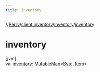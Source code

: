 ```yaml
---
title: inventory
---
```

//[Perry](../../../index.html)/[client.inventory](../index.html)/[Inventory](index.html)/[inventory](inventory.html)



# inventory



[jvm]\
val [inventory](inventory.html): [MutableMap](https://kotlinlang.org/api/latest/jvm/stdlib/kotlin.collections/-mutable-map/index.html)&lt;[Byte](https://kotlinlang.org/api/latest/jvm/stdlib/kotlin/-byte/index.html), [Item](../-item/index.html)&gt;





